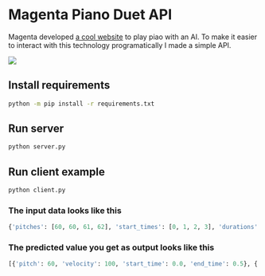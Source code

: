 # Magenta Piano Duet API

Magenta developed [a cool website](https://experiments.withgoogle.com/ai/ai-duet/view/) to play piao with an AI. To make it easier to interact with this technology programatically I made a simple API.

![](https://lh3.googleusercontent.com/SK7iorys5N1DNR82MQVyJomG4l2c88f20yyD_7sttUZEgqF0-dFmahNqN1MUJ5eeoyD3QTsBVMmpQA6C-ISVt64glzsPBNLWyw=s850)

## Install requirements

```bash
python -m pip install -r requirements.txt
```

## Run server

```bash
python server.py
```

## Run client example

```bash
python client.py
```

### The input data looks like this

```python
{'pitches': [60, 60, 61, 62], 'start_times': [0, 1, 2, 3], 'durations': [1, 1, 1, 2], 'tempo': 120, 'total_seconds': 100}
```

### The predicted value you get as output looks like this

```python
[{'pitch': 60, 'velocity': 100, 'start_time': 0.0, 'end_time': 0.5}, {'pitch': 60, 'velocity': 100, 'start_time': 0.5, 'end_time': 1.0}, {'pitch': 61, 'velocity': 100, 'start_time': 1.0, 'end_time': 1.5}, {'pitch': 62, 'velocity': 100, 'start_time': 1.5, 'end_time': 2.5}, {'pitch': 64, 'velocity': 100, 'start_time': 3.5, 'end_time': 4.0}, {'pitch': 65, 'velocity': 100, 'start_time': 4.0, 'end_time': 4.5}, {'pitch': 60, 'velocity': 100, 'start_time': 4.5, 'end_time': 5.5}, {'pitch': 59, 'velocity': 100, 'start_time': 5.5, 'end_time': 5.75}, {'pitch': 57, 'velocity': 100, 'start_time': 5.75, 'end_time': 6.0}, {'pitch': 55, 'velocity': 100, 'start_time': 6.0, 'end_time': 7.0}, {'pitch': 65, 'velocity': 100, 'start_time': 8.0, 'end_time': 8.5}, {'pitch': 60, 'velocity': 100, 'start_time': 8.5, 'end_time': 9.5}, {'pitch': 67, 'velocity': 100, 'start_time': 9.5, 'end_time': 10.0}, {'pitch': 60, 'velocity': 100, 'start_time': 10.0, 'end_time': 10.5}, {'pitch': 68, 'velocity': 100, 'start_time': 11.0, 'end_time': 11.25}, {'pitch': 68, 'velocity': 100, 'start_time': 11.25, 'end_time': 11.5}, {'pitch': 68, 'velocity': 100, 'start_time': 11.5, 'end_time': 11.75}, {'pitch': 69, 'velocity': 100, 'start_time': 11.75, 'end_time': 12.0}, {'pitch': 71, 'velocity': 100, 'start_time': 12.0, 'end_time': 14.0}, {'pitch': 67, 'velocity': 100, 'start_time': 15.0, 'end_time': 15.5}, {'pitch': 69, 'velocity': 100, 'start_time': 15.5, 'end_time': 16.0}, {'pitch': 69, 'velocity': 100, 'start_time': 16.0, 'end_time': 16.5}, {'pitch': 67, 'velocity': 100, 'start_time': 16.5, 'end_time': 16.75}, {'pitch': 68, 'velocity': 100, 'start_time': 16.75, 'end_time': 17.0}, {'pitch': 67, 'velocity': 100, 'start_time': 17.0, 'end_time': 18.25}, {'pitch': 71, 'velocity': 100, 'start_time': 19.0, 'end_time': 19.25}, {'pitch': 67, 'velocity': 100, 'start_time': 19.25, 'end_time': 19.5}, {'pitch': 64, 'velocity': 100, 'start_time': 19.5, 'end_time': 19.75}, {'pitch': 65, 'velocity': 100, 'start_time': 19.75, 'end_time': 20.0}, {'pitch': 67, 'velocity': 100, 'start_time': 20.0, 'end_time': 20.5}, {'pitch': 67, 'velocity': 100, 'start_time': 20.5, 'end_time': 21.0}, {'pitch': 64, 'velocity': 100, 'start_time': 21.0, 'end_time': 21.25}, {'pitch': 67, 'velocity': 100, 'start_time': 21.25, 'end_time': 21.5}, {'pitch': 67, 'velocity': 100, 'start_time': 21.5, 'end_time': 22.5}, {'pitch': 69, 'velocity': 100, 'start_time': 23.0, 'end_time': 23.5}, {'pitch': 68, 'velocity': 100, 'start_time': 23.5, 'end_time': 24.0}, {'pitch': 68, 'velocity': 100, 'start_time': 24.0, 'end_time': 24.25}, {'pitch': 68, 'velocity': 100, 'start_time': 24.25, 'end_time': 24.5}, {'pitch': 68, 'velocity': 100, 'start_time': 24.5, 'end_time': 24.75}, {'pitch': 68, 'velocity': 100, 'start_time': 24.75, 'end_time': 25.0}]
```
